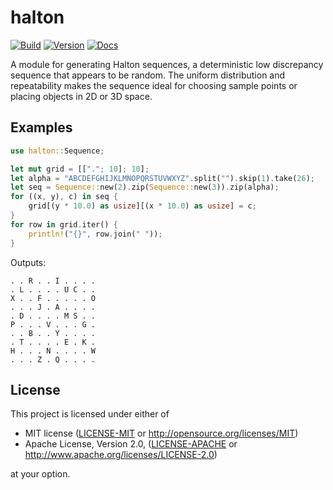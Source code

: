 # halton

[![Build](https://github.com/matsadler/halton/actions/workflows/test.yml/badge.svg)](https://github.com/matsadler/halton/actions/workflows/test.yml)
[![Version](https://img.shields.io/crates/v/halton.svg)](https://crates.io/crates/halton)
[![Docs](https://docs.rs/halton/badge.svg)](https://docs.rs/halton)

A module for generating Halton sequences, a deterministic low discrepancy
sequence that appears to be random. The uniform distribution and
repeatability makes the sequence ideal for choosing sample points or
placing objects in 2D or 3D space.

## Examples

``` rust
use halton::Sequence;

let mut grid = [["."; 10]; 10];
let alpha = "ABCDEFGHIJKLMNOPQRSTUVWXYZ".split("").skip(1).take(26);
let seq = Sequence::new(2).zip(Sequence::new(3)).zip(alpha);
for ((x, y), c) in seq {
    grid[(y * 10.0) as usize][(x * 10.0) as usize] = c;
}
for row in grid.iter() {
    println!("{}", row.join(" "));
}
```

Outputs:

``` text
. . R . . I . . . .
. L . . . . U C . .
X . . F . . . . . O
. . . J . A . . . .
. D . . . . M S . .
P . . . V . . . G .
. . B . . Y . . . .
. T . . . . E . K .
H . . . N . . . . W
. . . Z . Q . . . .
```

## License

This project is licensed under either of

 * MIT license ([LICENSE-MIT](LICENSE-MIT) or
   http://opensource.org/licenses/MIT)
 * Apache License, Version 2.0, ([LICENSE-APACHE](LICENSE-APACHE) or
   http://www.apache.org/licenses/LICENSE-2.0)

at your option.
